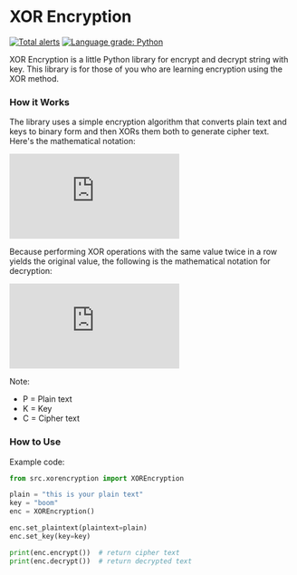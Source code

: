 # XOR Encryption
[![Total alerts](https://img.shields.io/lgtm/alerts/g/AlvifSandana/xorencryption.svg?logo=lgtm&logoWidth=18)](https://lgtm.com/projects/g/AlvifSandana/xorencryption/alerts/)
[![Language grade: Python](https://img.shields.io/lgtm/grade/python/g/AlvifSandana/xorencryption.svg?logo=lgtm&logoWidth=18)](https://lgtm.com/projects/g/AlvifSandana/xorencryption/context:python)

XOR Encryption is a little Python library for encrypt and decrypt string with key. 
This library is for those of you who are learning encryption using the XOR method.

### How it Works
The library uses a simple encryption algorithm that converts plain text and keys to binary form and then XORs them both to generate cipher text.
Here's the mathematical notation:

![XOR encryption notation ](http://www.sciweavers.org/tex2img.php?eq=C%20%3D%20P%20%5Coplus%20K%0A&bc=White&fc=Black&im=jpg&fs=12&ff=arev&edit=0)

Because performing XOR operations with the same value twice in a row yields the original value, the following is the mathematical notation for decryption:

![XOR decryption notation](http://www.sciweavers.org/tex2img.php?eq=P%20%3D%20C%20%5Coplus%20K%0A&bc=White&fc=Black&im=jpg&fs=12&ff=arev&edit=0)

Note:
 - P = Plain text 
 - K = Key
 - C = Cipher text

### How to Use
Example code:

```python
from src.xorencryption import XOREncryption

plain = "this is your plain text"
key = "boom"
enc = XOREncryption()

enc.set_plaintext(plaintext=plain)
enc.set_key(key=key)

print(enc.encrypt())  # return cipher text
print(enc.decrypt())  # return decrypted text
```


